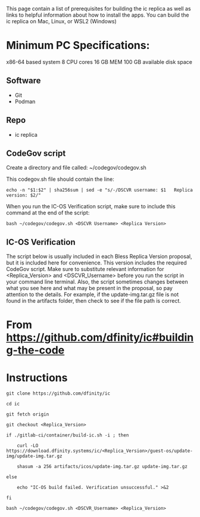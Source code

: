 This page contain a list of prerequisites for building the ic replica as well as links to helpful information about how to install the apps. You can build the ic replica on Mac, Linux, or WSL2 (Windows)

# Minimum PC Specifications:

x86-64 based system 8 CPU cores
16 GB MEM
100 GB available disk space

## Software

- Git
- Podman

## Repo

- ic replica

## CodeGov script

Create a directory and file called:
~/codegov/codegov.sh

This codegov.sh file should contain the line:

```
echo -n "$1:$2" | sha256sum | sed -e "s/-/DSCVR username: $1   Replica version: $2/"
```

When you run the IC-OS Verification script, make sure to include this command at the end of the script:

```
bash ~/codegov/codegov.sh <DSCVR Username> <Replica Version>
```

## IC-OS Verification

The script below is usually included in each Bless Replica Version proposal, but it is included here for convenience. This version includes the required CodeGov script. Make sure to substitute relevant information for <Replica_Version> and <DSCVR_Username> before you run the script in your command line terminal. Also, the script sometimes changes between what you see here and what may be present in the proposal, so pay attention to the details. For example, if the update-img.tar.gz file is not found in the artifacts folder, then check to see if the file path is correct.

# From https://github.com/dfinity/ic#building-the-code

# Instructions

```
git clone https://github.com/dfinity/ic

cd ic

git fetch origin

git checkout <Replica_Version>

if ./gitlab-ci/container/build-ic.sh -i ; then

    curl -LO https://download.dfinity.systems/ic/<Replica_Version>/guest-os/update-img/update-img.tar.gz

    shasum -a 256 artifacts/icos/update-img.tar.gz update-img.tar.gz

else

    echo "IC-OS build failed. Verification unsuccessful." >&2

fi

bash ~/codegov/codegov.sh <DSCVR_Username> <Replica_Version>
```
